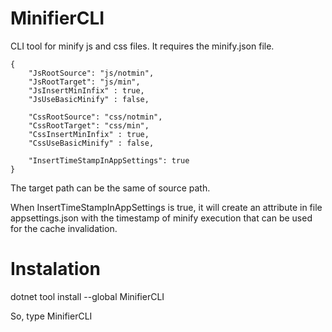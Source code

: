 # MinifierCLI

CLI tool for minify js and css files.
It requires the minify.json file.

```
{
    "JsRootSource": "js/notmin",
    "JsRootTarget": "js/min",
    "JsInsertMinInfix" : true,
    "JsUseBasicMinify" : false,
    
    "CssRootSource": "css/notmin",
    "CssRootTarget": "css/min",
    "CssInsertMinInfix" : true,
    "CssUseBasicMinify" : false,

    "InsertTimeStampInAppSettings": true
}
```

The target path can be the same of source path.

When InsertTimeStampInAppSettings is true, it will create an attribute in file appsettings.json with the timestamp of minify execution that can be used for the cache invalidation.

# Instalation

dotnet tool install --global MinifierCLI

So, type MinifierCLI
